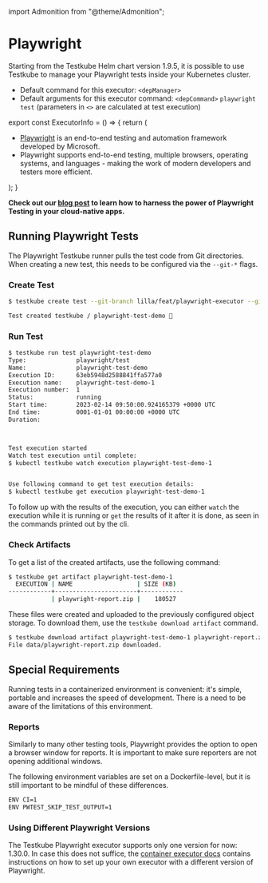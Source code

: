 import Admonition from "@theme/Admonition";


# Playwright

Starting from the Testkube Helm chart version 1.9.5, it is possible to use Testkube to manage your Playwright tests inside your Kubernetes cluster.

* Default command for this executor: `<depManager>`
* Default arguments for this executor command: `<depCommand>` `playwright` `test`
(parameters in `<>` are calculated at test execution)

export const ExecutorInfo = () => {
   return (
    <div>
      <Admonition type="info" icon="🎓" title="What is Playwright Testing?">
        <ul>
          <li><a href="https://playwright.dev/">Playwright</a> is an end-to-end testing and automation framework developed by Microsoft.</li>
          <li>Playwright supports end-to-end testing, multiple browsers, operating systems, and languages - making the work of modern developers and testers more efficient.</li>
        </ul>
      </Admonition>
    </div>
  );
}

<ExecutorInfo />


**Check out our [blog post](https://testkube.io/blog/bring-playwright-tests-into-the-cloud-with-testkube) to learn how to harness the power of Playwright Testing in your cloud-native apps.**

## Running Playwright Tests

The Playwright Testkube runner pulls the test code from Git directories. When creating a new test, this needs to be configured via the `--git-*` flags.

### Create Test

```bash
$ testkube create test --git-branch lilla/feat/playwright-executor --git-uri https://github.com/vLia/testkube-tests.git --git-path "playwright" --name playwright-test-demo --type playwright/test

Test created testkube / playwright-test-demo 🥇
```

### Run Test

```bash
$ testkube run test playwright-test-demo
Type:              playwright/test
Name:              playwright-test-demo
Execution ID:      63eb5948d2588841ffa577a0
Execution name:    playwright-test-demo-1
Execution number:  1
Status:            running
Start time:        2023-02-14 09:50:00.924165379 +0000 UTC
End time:          0001-01-01 00:00:00 +0000 UTC
Duration:          



Test execution started
Watch test execution until complete:
$ kubectl testkube watch execution playwright-test-demo-1


Use following command to get test execution details:
$ kubectl testkube get execution playwright-test-demo-1

```

To follow up with the results of the execution, you can either `watch` the execution while it is running or `get` the results of it after it is done, as seen in the commands printed out by the cli.

### Check Artifacts

To get a list of the created artifacts, use the following command:

```bash
$ testkube get artifact playwright-test-demo-1
  EXECUTION | NAME                  | SIZE (KB)  
------------+-----------------------+------------
            | playwright-report.zip |    180527  
```

These files were created and uploaded to the previously configured object storage. To download them, use the `testkube download artifact` command.

```bash
$ testkube download artifact playwright-test-demo-1 playwright-report.zip data
File data/playwright-report.zip downloaded.
```

## Special Requirements

Running tests in a containerized environment is convenient: it's simple, portable and increases the speed of development. There is a need to be aware of the limitations of this environment.

### Reports

Similarly to many other testing tools, Playwright provides the option to open a browser window for reports. It is important to make sure reporters are not opening additional windows. 

The following environment variables are set on a Dockerfile-level, but it is still important to be mindful of these differences.

```bash
ENV CI=1
ENV PWTEST_SKIP_TEST_OUTPUT=1
```

### Using Different Playwright Versions

The Testkube Playwright executor supports only one version for now: 1.30.0. In case this does not suffice, the [container executor docs](http://docs.testkube.io/test-types/container-executor/#creating-and-configuring-a-container-executor-playwright) contains instructions on how to set up your own executor with a different version of Playwright.

